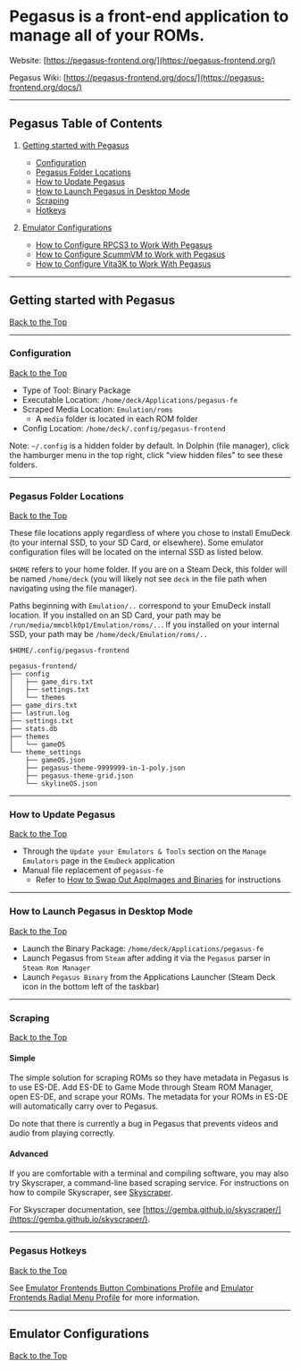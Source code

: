 # Pegasus is a front-end application to manage all of your ROMs.

Website: [https://pegasus-frontend.org/](https://pegasus-frontend.org/)

Pegasus Wiki: [https://pegasus-frontend.org/docs/](https://pegasus-frontend.org/docs/) 

***

## Pegasus Table of Contents

1. [Getting started with Pegasus](#getting-started-with-pegasus)
    - [Configuration](#pegasus-configuration)
    - [Pegasus Folder Locations](#pegasus-folder-locations)
    - [How to Update Pegasus](#how-to-update-pegasus)
    - [How to Launch Pegasus in Desktop Mode](#how-to-launch-pegasus-in-desktop-mode)
    - [Scraping](#scraping)
    - [Hotkeys](#pegasus-hotkeys)

2. [Emulator Configurations](#emulator-configurations)
    - [How to Configure RPCS3 to Work With Pegasus](../../emulators/steamos/rpcs3.md#how-to-configure-rpcs3-to-work-with-es-de-and-pegasus)
    - [How to Configure ScummVM to Work with Pegasus](../../emulators/steamos/scummvm.md#how-to-configure-scummvm-to-work-with-es-de-pegasus-and-steam-rom-manager)
    - [How to Configure Vita3K to Work With Pegasus](../../emulators/steamos/vita3k.md#how-to-configure-vita3k-to-work-with-es-de-and-pegasus)


***

## Getting started with Pegasus
[Back to the Top](#pegasus-table-of-contents)

***

### Configuration
[Back to the Top](#pegasus-table-of-contents)

* Type of Tool: Binary Package 
* Executable Location: `/home/deck/Applications/pegasus-fe`
* Scraped Media Location: `Emulation/roms`
    * A `media` folder is located in each ROM folder
* Config Location: `/home/deck/.config/pegasus-frontend`

Note: `~/.config` is a hidden folder by default. In Dolphin (file manager), click the hamburger menu in the top right, click "view hidden files" to see these folders.

***

### Pegasus Folder Locations
[Back to the Top](#pegasus-table-of-contents)

These file locations apply regardless of where you chose to install EmuDeck (to your internal SSD, to your SD Card, or elsewhere). Some emulator configuration files will be located on the internal SSD as listed below. 

`$HOME` refers to your home folder. If you are on a Steam Deck, this folder will be named `/home/deck` (you will likely not see `deck` in the file path when navigating using the file manager). 

Paths beginning with `Emulation/..` correspond to your EmuDeck install location. If you installed on an SD Card, your path may be `/run/media/mmcblk0p1/Emulation/roms/..`. If you installed on your internal SSD, your path may be `/home/deck/Emulation/roms/..`


`$HOME/.config/pegasus-frontend`

```
pegasus-frontend/
├── config
│   ├── game_dirs.txt
│   ├── settings.txt
│   └── themes
├── game_dirs.txt
├── lastrun.log
├── settings.txt
├── stats.db
├── themes
│   └── gameOS
└── theme_settings
    ├── gameOS.json
    ├── pegasus-theme-9999999-in-1-poly.json
    ├── pegasus-theme-grid.json
    └── skylineOS.json
```




***

### How to Update Pegasus
[Back to the Top](#pegasus-table-of-contents)

* Through the `Update your Emulators & Tools` section on the `Manage Emulators` page in the `EmuDeck` application
* Manual file replacement of `pegasus-fe`
    * Refer to [How to Swap Out AppImages and Binaries](../../file-management/steamos/file-management.md#how-to-swap-out-appimages-and-binaries) for instructions

***

### How to Launch Pegasus in Desktop Mode
[Back to the Top](#pegasus-table-of-contents)

* Launch the Binary Package: `/home/deck/Applications/pegasus-fe`
* Launch Pegasus from `Steam` after adding it via the `Pegasus` parser in `Steam Rom Manager`
* Launch `Pegasus Binary` from the Applications Launcher (Steam Deck icon in the bottom left of the taskbar)

***

### Scraping
[Back to the Top](#pegasus-table-of-contents)


#### Simple

The simple solution for scraping ROMs so they have metadata in Pegasus is to use ES-DE. Add ES-DE to Game Mode through Steam ROM Manager, open ES-DE, and scrape your ROMs. The metadata for your ROMs in ES-DE will automatically carry over to Pegasus.

Do note that there is currently a bug in Pegasus that prevents videos and audio from playing correctly. 

#### Advanced

If you are comfortable with a terminal and compiling software, you may also try Skyscraper, a command-line based scraping service. For instructions on how to compile Skyscraper, see [Skyscraper](../../community-creations/steamos/third-party-emulation.md#skyscraper).

For Skyscraper documentation, see [https://gemba.github.io/skyscraper/](https://gemba.github.io/skyscraper/).


***

### Pegasus Hotkeys
[Back to the Top](#pegasus-table-of-contents)

See [Emulator Frontends Button Combinations Profile](../../controls-and-hotkeys/steamos/hotkeys.md#emulator-frontends-button-combinations-profile) and [Emulator Frontends Radial Menu Profile](../../controls-and-hotkeys/steamos/hotkeys.md#emulator-frontends-radial-menu-profile) for more information. 

***

## Emulator Configurations
[Back to the Top](#pegasus-table-of-contents)
